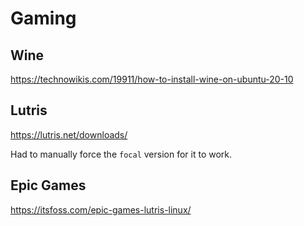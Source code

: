 # Gaming

## Wine

https://technowikis.com/19911/how-to-install-wine-on-ubuntu-20-10

## Lutris

https://lutris.net/downloads/

Had to manually force the `focal` version for it to work.

## Epic Games

https://itsfoss.com/epic-games-lutris-linux/


